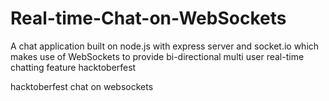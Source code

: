 # Real-time-Chat-on-WebSockets
A chat application built on node.js with express server and socket.io which makes use of WebSockets to provide bi-directional multi user real-time chatting feature
hacktoberfest

hacktoberfest chat on websockets
